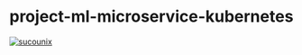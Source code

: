 # project-ml-microservice-kubernetes

[![sucounix](https://circleci.com/gh/sucounix/project-ml-microservice-kubernetes.svg?style=svg)](https://app.circleci.com/pipelines/github/sucounix/project-ml-microservice-kubernetes)